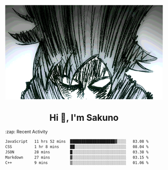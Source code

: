 <body>
<h1 align="center"></h1>
<br>
<div align="center">
<img width="auto" height="300" src="Img/mobFreakoutLonger.gif"/>
</div>
</div>
<h1 align="center">Hi 👋, I'm Sakuno</h1>
:zap: Recent Activity

<!--START_SECTION:waka-->

```txt
JavaScript   11 hrs 52 mins  ████████████████████▓░░░░   83.08 %
CSS          1 hr 8 mins     ██░░░░░░░░░░░░░░░░░░░░░░░   08.04 %
JSON         28 mins         █░░░░░░░░░░░░░░░░░░░░░░░░   03.38 %
Markdown     27 mins         ▓░░░░░░░░░░░░░░░░░░░░░░░░   03.15 %
C++          9 mins          ▒░░░░░░░░░░░░░░░░░░░░░░░░   01.06 %
```

<!--END_SECTION:waka-->

